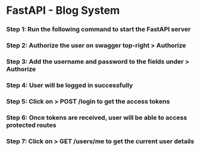 
# FastAPI - Blog System

### Step 1: Run the following command to start the FastAPI server

### Step 2: Authorize the user on swagger top-right **> Authorize**

### Step 3: Add the username and password to the fields under **> Authorize**

### Step 4: User will be logged in successfully

### Step 5: Click on **> POST /login** to get the access tokens

### Step 6: Once tokens are received, user will be able to access protected routes

### Step 7: Click on **> GET /users/me** to get the current user details
